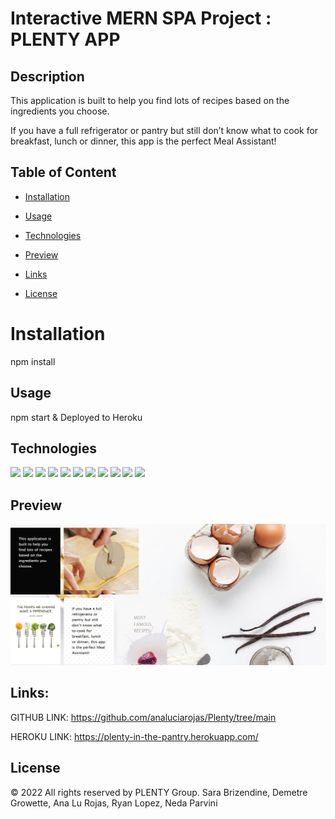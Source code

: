 # Interactive MERN SPA Project : PLENTY APP



## Description

This application is built to help you find lots of recipes based on the ingredients you choose.

If you have a full refrigerator or pantry but still don’t know what to cook for breakfast, lunch or dinner, this app is the perfect Meal Assistant!


## Table of Content

* [Installation](#installation)

* [Usage](#usage)

* [Technologies](#technologies)

* [Preview](#preview)

* [Links](#links)

* [License](#license)




# Installation

npm install


## Usage

npm start &
Deployed to Heroku


## Technologies

<p>
  
  <img src="https://img.shields.io/badge/HTML5-E34F26?style=for-the-badge&logo=html5&logoColor=white" />
  <img src="https://img.shields.io/badge/MongoDB-4EA94B?style=for-the-badge&logo=mongodb&logoColor=white" />
  <img src="https://img.shields.io/badge/CSS3-1572B6?style=for-the-badge&logo=css3&logoColor=white" />
  <img src="https://img.shields.io/badge/JavaScript-323330?style=for-the-badge&logo=javascript&logoColor=F7DF1E" />
  <img src="https://img.shields.io/badge/React_Native-20232A?style=for-the-badge&logo=react&logoColor=61DAFB" />
  <img src="https://img.shields.io/badge/Node.js-339933?style=for-the-badge&logo=nodedotjs&logoColor=white" />
  <img src="https://img.shields.io/badge/CSS-239120?&style=for-the-badge&logo=css3&logoColor=white" />
  <img src="https://img.shields.io/badge/Express.js-404D59?style=for-the-badge" />
  <img src="https://img.shields.io/badge/Heroku-430098?style=for-the-badge&logo=heroku&logoColor=white" />
  <img src="https://img.shields.io/badge/JWT-black?style=for-the-badge&logo=JSON%20web%20tokens)" />
  <img src="https://img.shields.io/badge/-ApolloGraphQL-311C87?style=for-the-badge&logo=apollo-graphql)" />
  


</p>



## Preview

![Screenshot](./client/public/images/plenty.jpg) 



## Links: 


GITHUB LINK: https://github.com/analuciarojas/Plenty/tree/main

HEROKU LINK: https://plenty-in-the-pantry.herokuapp.com/ 



## License

© 2022 All rights reserved by PLENTY Group. Sara Brizendine, Demetre Growette, Ana Lu Rojas, Ryan Lopez, Neda Parvini
